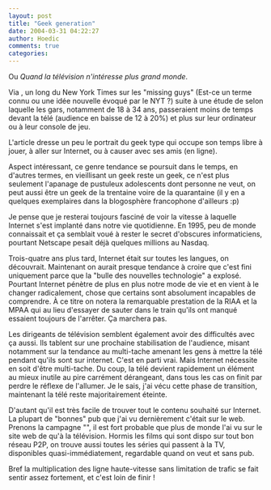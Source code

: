 ```yaml
---
layout: post
title: "Geek generation"
date: 2004-03-31 04:22:27
author: Hoedic
comments: true
categories: 
---
```



Ou *Quand la télévision n'intéresse plus grand monde*.

Via , un long  du New York Times sur les "missing guys" (Est-ce un terme connu ou une idée nouvelle évoqué par le NYT ?) suite à une étude de  selon laquelle les gars, notamment de 18 à 34 ans, passeraient moins de temps devant la télé (audience en baisse de 12 à 20%) et plus sur leur ordinateur ou à leur console de jeu.

L'article dresse un peu le portrait du geek type qui occupe son temps libre à jouer, à aller sur Internet, ou à causer avec ses amis (en ligne).

Aspect intéressant, ce genre tendance se poursuit dans le temps, en d'autres termes, en vieillisant un geek reste un geek, ce n'est plus seulement l'apanage de pustuleux adolescents dont personne ne veut, on peut aussi être un geek de la trentaine voire de la quarantaine (il y en a quelques exemplaires dans la blogosphère francophone d'ailleurs :p)

Je pense que je resterai toujours fasciné de voir la vitesse à laquelle Internet s'est implanté dans notre vie quotidienne. En 1995, peu de monde connaissait et ça semblait voué à rester le secret d'obscures informaticiens, pourtant Netscape pesait déjà quelques millions au Nasdaq.

Trois-quatre ans plus tard, Internet était sur toutes les langues, on découvrait. Maintenant on aurait presque tendance à croire que c'est fini uniquement parce que la "bulle des nouvelles technologie" a explosé. Pourtant Internet pénètre de plus en plus notre mode de vie et en vient à le changer radicalement, chose que certains sont absolument incapables de comprendre. À ce titre on notera la remarquable prestation de la RIAA et la MPAA qui au lieu d'essayer de sauter dans le train qu'ils ont manqué essaient toujours de l'arrêter. Ça marchera pas.

Les dirigeants de télévision semblent également avoir des difficultés avec ça aussi. Ils tablent sur une prochaine stabilisation de l'audience, misant notamment sur la tendance au multi-tache amenant les gens à mettre la télé pendant qu'ils sont sur internet. C'est en parti vrai. Mais Internet nécessite en soit d'être multi-tache. Du coup, la télé devient rapidement un élément au mieux inutile au pire carrément dérangeant, dans tous les cas on finit par perdre le réflexe de l'allumer. Je le sais, j'ai vécu cette phase de transition, maintenant la télé reste majoritairement éteinte.

D'autant qu'il est très facile de trouver tout le contenu souhaité sur Internet. La plupart de "bonnes" pub que j'ai vu dernièrement c'était sur le web. Prenons la campagne "", il est fort probable que plus de monde l'ai vu sur le site web de  qu'à la télévision. Hormis les films qui sont dispo sur tout bon réseau P2P, on trouve aussi toutes les séries qui passent à la TV, disponibles quasi-immédiatement, regardable quand on veut et sans pub.

Bref la multiplication des ligne haute-vitesse sans limitation de trafic se fait sentir assez fortement, et c'est loin de finir !
